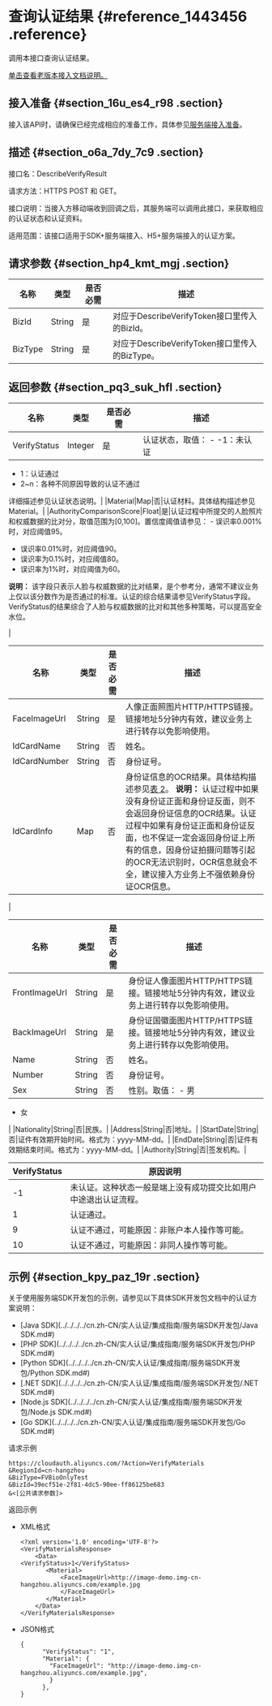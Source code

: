 # 查询认证结果 {#reference_1443456 .reference}

调用本接口查询认证结果。

[单击查看老版本接入文档说明。](../../../../cn.zh-CN/老系统文档说明/老版本接入文档说明.md#)

## 接入准备 {#section_16u_es4_r98 .section}

接入该API时，请确保已经完成相应的准备工作，具体参见[服务端接入准备](cn.zh-CN/活体人脸验证/集成指南/服务端接入/服务端接入准备.md#)。

## 描述 {#section_o6a_7dy_7c9 .section}

接口名：DescribeVerifyResult

请求方法：HTTPS POST 和 GET。

接口说明：当接入方移动端收到回调之后，其服务端可以调用此接口，来获取相应的认证状态和认证资料。

适用范围：该接口适用于SDK+服务端接入、H5+服务端接入的认证方案。

## 请求参数 {#section_hp4_kmt_mgj .section}

|名称|类型|是否必需|描述|
|--|--|----|--|
|BizId|String|是|对应于DescribeVerifyToken接口里传入的BizId。|
|BizType|String|是|对应于DescribeVerifyToken接口里传入的BizType。|

## 返回参数 {#section_pq3_suk_hfl .section}

|名称|类型|是否必需|描述|
|--|--|----|--|
|VerifyStatus|Integer|是|认证状态，取值： -   -1：未认证
-   1：认证通过
-   2~n：各种不同原因导致的认证不通过

 详细描述参见认证状态说明。|
|Material|Map|否|认证材料。具体结构描述参见Material。|
|AuthorityComparisonScore|Float|是|认证过程中所提交的人脸照片和权威数据的比对分，取值范围为\[0,100\]。置信度阈值请参见： -   误识率0.001%时，对应阈值95。
-   误识率0.01%时，对应阈值90。
-   误识率为0.1%时，对应阈值80。
-   误识率为1%时，对应阈值为60。

 **说明：** 该字段只表示人脸与权威数据的比对结果，是个参考分，通常不建议业务上仅以该分数作为是否通过的标准。认证的综合结果请参见VerifyStatus字段。VerifyStatus的结果综合了人脸与权威数据的比对和其他多种策略，可以提高安全水位。

 |

|名称|类型|是否必需|描述|
|--|--|----|--|
|FaceImageUrl|String|是|人像正面照图片HTTP/HTTPS链接。链接地址5分钟内有效，建议业务上进行转存以免影响使用。|
|IdCardName|String|否|姓名。|
|IdCardNumber|String|否|身份证号。|
|IdCardInfo|Map|否|身份证信息的OCR结果。具体结构描述参见[表 2](#IdCardInfo)。 **说明：** 认证过程中如果没有身份证正面和身份证反面，则不会返回身份证信息的OCR结果。认证过程中如果有身份证正面和身份证反面，也不保证一定会返回身份证上所有的信息，因身份证拍摄问题等引起的OCR无法识别时，OCR信息就会不全，建议接入方业务上不强依赖身份证OCR信息。

 |

|名称|类型|是否必需|描述|
|--|--|----|--|
|FrontImageUrl|String|是|身份证人像面图片HTTP/HTTPS链接。链接地址5分钟内有效，建议业务上进行转存以免影响使用。|
|BackImageUrl|String|是|身份证国徽面图片HTTP/HTTPS链接。链接地址5分钟内有效，建议业务上进行转存以免影响使用。|
|Name|String|否|姓名。|
|Number|String|否|身份证号。|
|Sex|String|否|性别。取值： -   男
-   女

 |
|Nationality|String|否|民族。|
|Address|String|否|地址。|
|StartDate|String|否|证件有效期开始时间。格式为：yyyy-MM-dd。|
|EndDate|String|否|证件有效期结束时间。格式为：yyyy-MM-dd。|
|Authority|String|否|签发机构。|

|VerifyStatus|原因说明|
|------------|----|
|-1|未认证。这种状态一般是端上没有成功提交比如用户中途退出认证流程。|
|1|认证通过。|
|9|认证不通过，可能原因：非账户本人操作等可能。|
|10|认证不通过，可能原因：非同人操作等可能。|

## 示例 {#section_kpy_paz_19r .section}

关于使用服务端SDK开发包的示例，请参见以下具体SDK开发包文档中的认证方案说明：

-   [Java SDK](../../../../cn.zh-CN/实人认证/集成指南/服务端SDK开发包/Java SDK.md#)
-   [PHP SDK](../../../../cn.zh-CN/实人认证/集成指南/服务端SDK开发包/PHP SDK.md#)
-   [Python SDK](../../../../cn.zh-CN/实人认证/集成指南/服务端SDK开发包/Python SDK.md#)
-   [.NET SDK](../../../../cn.zh-CN/实人认证/集成指南/服务端SDK开发包/.NET SDK.md#)
-   [Node.js SDK](../../../../cn.zh-CN/实人认证/集成指南/服务端SDK开发包/Node.js SDK.md#)
-   [Go SDK](../../../../cn.zh-CN/实人认证/集成指南/服务端SDK开发包/Go SDK.md#)

请求示例

``` {#codeblock_djr_o7k_646}
https://cloudauth.aliyuncs.com/?Action=VerifyMaterials
&RegionId=cn-hangzhou
&BizType=FVBioOnlyTest
&BizId=39ecf51e-2f81-4dc5-90ee-ff86125be683
&<[公共请求参数]>
```

返回示例

-   XML格式

    ``` {#codeblock_jg8_c40_k40}
    <?xml version='1.0' encoding='UTF-8'?>
    <VerifyMaterialsResponse>
        <Data>
    <VerifyStatus>1</VerifyStatus>
           <Material>
               <FaceImageUrl>http://image-demo.img-cn-hangzhou.aliyuncs.com/example.jpg
               </FaceImageUrl>     
           </Material>
        </Data>
    </VerifyMaterialsResponse>
    ```

-   JSON格式

    ``` {#codeblock_isw_o5k_8qo}
    {
          "VerifyStatus": "1",
          "Material": {
            "FaceImageUrl": "http://image-demo.img-cn-hangzhou.aliyuncs.com/example.jpg",
            }
          },
    }
    ```


